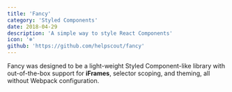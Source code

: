 ```yaml
---
title: 'Fancy'
category: 'Styled Components'
date: 2018-04-29
description: 'A simple way to style React Components'
icon: '❄️'
github: 'https://github.com/helpscout/fancy'
---
```


Fancy was designed to be a light-weight Styled Component-like library with out-of-the-box support for **iFrames**, selector scoping, and theming, all without Webpack configuration.
